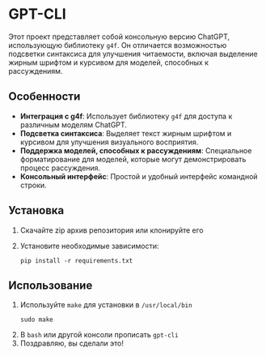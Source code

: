 # GPT-CLI

Этот проект представляет собой консольную версию ChatGPT, использующую библиотеку `g4f`. Он отличается возможностью подсветки синтаксиса для улучшения читаемости, включая выделение жирным шрифтом и курсивом для моделей, способных к рассуждениям.

## Особенности

*   **Интеграция с g4f**: Использует библиотеку `g4f` для доступа к различным моделям ChatGPT.
*   **Подсветка синтаксиса**: Выделяет текст жирным шрифтом и курсивом для улучшения визуального восприятия.
*   **Поддержка моделей, способных к рассуждениям**: Специальное форматирование для моделей, которые могут демонстрировать процесс рассуждения.
*   **Консольный интерфейс**: Простой и удобный интерфейс командной строки.

## Установка

1.  Скачайте zip архив репозитория или клонируйте его

2.  Установите необходимые зависимости:

    ```
    pip install -r requirements.txt
    ```

## Использование

1. Используйте `make` для установки в `/usr/local/bin`
   ```
   sudo make
   ```
2. В `bash` или другой консоли прописать `gpt-cli`
3. Поздравляю, вы сделали это!

